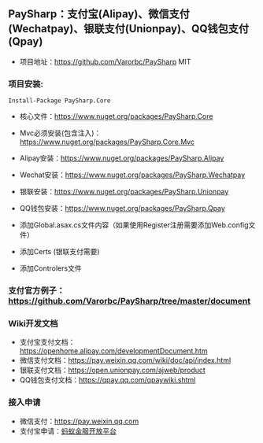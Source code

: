 ## PaySharp：支付宝(Alipay)、微信支付(Wechatpay)、银联支付(Unionpay)、QQ钱包支付(Qpay)

- 项目地址：https://github.com/Varorbc/PaySharp MIT


### 项目安装: 

```
Install-Package PaySharp.Core
```

- 核心文件：https://www.nuget.org/packages/PaySharp.Core
- Mvc必须安装(包含注入)：https://www.nuget.org/packages/PaySharp.Core.Mvc
- Alipay安装：https://www.nuget.org/packages/PaySharp.Alipay
- Wechat安装：https://www.nuget.org/packages/PaySharp.Wechatpay
- 银联安装：https://www.nuget.org/packages/PaySharp.Unionpay
- QQ钱包安装：https://www.nuget.org/packages/PaySharp.Qpay


- 添加Global.asax.cs文件内容（如果使用Register注册需要添加Web.config文件）
- 添加Certs (银联支付需要)
- 添加Controlers文件


### 支付官方例子：https://github.com/Varorbc/PaySharp/tree/master/document


### Wiki开发文档

- 支付宝支付文档：https://openhome.alipay.com/developmentDocument.htm
- 微信支付文档：https://pay.weixin.qq.com/wiki/doc/api/index.html
- 银联支付文档：https://open.unionpay.com/ajweb/product
- QQ钱包支付文档：https://qpay.qq.com/qpaywiki.shtml

### 接入申请

- 微信支付：https://pay.weixin.qq.com
- 支付宝申请：[蚂蚁金服开放平台](https://open.alipay.com/platform/manageHome.htm)